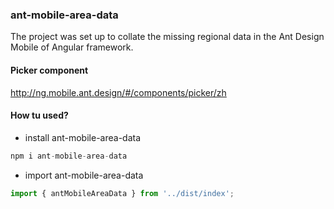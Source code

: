 ### ant-mobile-area-data
The project was set up to collate the missing regional data in the Ant Design Mobile of Angular framework.

#### Picker component
http://ng.mobile.ant.design/#/components/picker/zh

#### How tu used?
- install ant-mobile-area-data
```javascript
npm i ant-mobile-area-data
```
- import ant-mobile-area-data
```javascript
import { antMobileAreaData } from '../dist/index';
```
